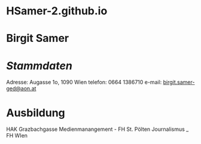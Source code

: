 # HSamer-2.github.io
# **Birgit Samer**
# _Stammdaten_
Adresse: Augasse 1o, 1090 Wien
telefon: 0664 1386710
e-mail:  birgit.samer-ged@aon.at
# **Ausbildung**
HAK Grazbachgasse
Medienmanangement - FH St. Pölten
Journalismus _ FH WIen
